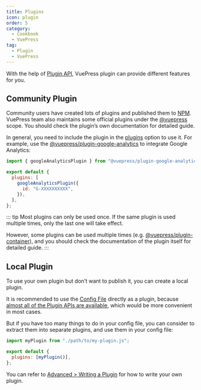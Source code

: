 ```yaml
---
title: Plugins
icon: plugin
order: 5
category:
  - Cookbook
  - VuePress
tag:
  - Plugin
  - VuePress
---
```


With the help of [Plugin API](https://v2.vuepress.vuejs.org/reference/plugin-api.html), VuePress plugin can provide different features for you.

## Community Plugin

Community users have created lots of plugins and published them to [NPM](https://www.npmjs.com/search?q=keywords:vuepress-plugin). VuePress team also maintains some official plugins under the [@vuepress](https://www.npmjs.com/search?q=%40vuepress%20keywords%3Aplugin) scope. You should check the plugin’s own documentation for detailed guide.

In general, you need to include the plugin in the [plugins](https://v2.vuepress.vuejs.org/reference/config.html#plugins) option to use it. For example, use the [@vuepress/plugin-google-analytics](https://v2.vuepress.vuejs.org/reference/plugin/google-analytics.html) to integrate Google Analytics:

```js
import { googleAnalyticsPlugin } from "@vuepress/plugin-google-analytics";

export default {
  plugins: [
    googleAnalyticsPlugin({
      id: "G-XXXXXXXXXX",
    }),
  ],
};
```

::: tip
Most plugins can only be used once. If the same plugin is used multiple times, only the last one will take effect.

However, some plugins can be used multiple times (e.g. [@vuepress/plugin-container](https://v2.vuepress.vuejs.org/reference/plugin/container.html)), and you should check the documentation of the plugin itself for detailed guide.
:::

## Local Plugin

To use your own plugin but don’t want to publish it, you can create a local plugin.

It is recommended to use the [Config File](./config.md#config-file) directly as a plugin, because [almost all of the Plugin APIs are available](https://v2.vuepress.vuejs.org/reference/config.html#plugin-api), which would be more convenient in most cases.

But if you have too many things to do in your config file, you can consider to extract them into separate plugins, and use them in your config file:

```js
import myPlugin from "./path/to/my-plugin.js";

export default {
  plugins: [myPlugin()],
};
```

You can refer to [Advanced > Writing a Plugin](https://v2.vuepress.vuejs.org/advanced/plugin.html) for how to write your own plugin.
